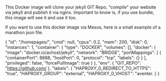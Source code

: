This Docker image will clone your jekyll GIT Repo, "compile" your website via jekyll and publish it via nginx. Important to know is, if you use bundle, this image will see it and use it too.

If you want to use this docker image via Mesos, here is a small example of a marathon json file.

{
  "id": "/homepages/<HOMEPAGENAME>",
  "cmd": null,
  "cpus": 0.2,
  "mem": 200,
  "disk": 0,
  "instances": 1,
  "container": {
    "type": "DOCKER",
    "volumes": [],
    "docker": {
      "image": "docker.io/avhost/jekyll",
      "network": "BRIDGE",
      "portMappings": [
        {
          "containerPort": 8888,
          "hostPort": 0,
          "protocol": "tcp",
          "labels": {}
        }
      ],
      "privileged": false,
      "forcePullImage": true
    }
  },
  "env": {
    "GIT_REPO": "https://github.com/<YOUR REPO>
  },
  "labels": {
    "HAPROXY_0_REDIRECT_TO_HTTPS": "true",
    "HAPROXY_GROUP": "external",
    "HAPROXY_0_VHOST": "aventer.<MESOS DOMAIN>
  }
}

